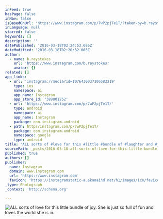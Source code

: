 ```yaml
---
inFeed: true
hasPage: false
inNav: false
isBasedOnUrl: 'https://www.instagram.com/p/7wP2pjTe1T/?taken-by=b.raystokes'
inLanguage: null
starred: false
keywords: []
description: ''
datePublished: '2016-03-18T02:24:53.686Z'
dateModified: '2016-03-18T02:20:32.003Z'
author:
  - name: b.raystokes
    url: 'https://www.instagram.com/b.raystokes'
    avatar: {}
related: []
app_links:
  - url: 'instagram://media?id=1076430037106683219'
    type: ios
    namespace: ai
    app_name: Instagram
    app_store_id: '389801252'
  - url: 'https://www.instagram.com/p/7wP2pjTe1T/'
    type: android
    namespace: ai
    app_name: Instagram
    package: com.instagram.android
  - path: https/instagram.com/p/7wP2pjTe1T/
    package: com.instagram.android
    namespace: google
    type: android
title: "ALL sorts of #love for this #little #bundle of #laughter and #joy. #Freaking love this #babygirl. #She is just so #full of #fun and #loves the #world she is in. Makes me #melt #inside. #Utterly #adorable #bub! \uD83D\uDE0C #Kalgoorlie #perth #family #babyphotography #babypic #baby #photographer #photography #photograph #photogs #togs #issy"
sourcePath: _posts/2016-03-18-all-sorts-of-love-for-this-little-bundle-of-laughter-and.md
published: true
authors: []
publisher:
  name: Instagram
  domain: www.instagram.com
  url: 'https://www.instagram.com'
  favicon: 'https://instagramstatic-a.akamaihd.net/h1/images/ico/favicon.ico/7cdab0872b15.ico'
_type: Photograph
_context: 'http://schema.org'

---
```

![ALL sorts of love for this little bundle of joy. She is just so full of fun and loves the world she is in.](https://s3-us-west-2.amazonaws.com/the-grid-img/p/192c41d3bf9fb8d5ece9e3f3798f4b515f95901d.jpg)